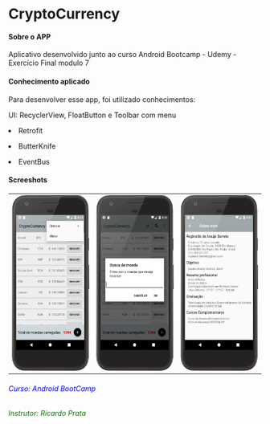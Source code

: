 <!DOCTYPE html>
<html>
<head>
<h1>CryptoCurrency</h1>
</head>
<body>

<h4>Sobre o APP</h4>
<p>Aplicativo desenvolvido junto ao curso Android Bootcamp - Udemy - Exercício Final modulo 7</p>
<h4>Conhecimento aplicado</h4>
<p>Para desenvolver esse app, foi utilizado conhecimentos:</p>
<p>UI: RecyclerView, FloatButton e Toolbar com menu </p>
<p><li>Retrofit</li></p>
<p><li>ButterKnife</li></p>
<p><li>EventBus</li></p>

<h4>Screeshots</h4>

<table style="width:100%">
  <tr>
    <td><img src="https://github.com/reginaldobarreto/CryptoCurrency/blob/master/screenshot2.png" width="200" height="350"></td>
    <td><img src="https://github.com/reginaldobarreto/CryptoCurrency/blob/master/screenshot4.png" width="200" height="350"></td> 
    <td><img src="https://github.com/reginaldobarreto/CryptoCurrency/blob/master/screenshot5.png" width="200" height="350"></td>
  </tr>
</table>





<h6 style="color:blue">Curso: Android BootCamp</h6>
<h6 style="color:green">Instrutor: Ricardo Prata</h6>
</body>
</html>
